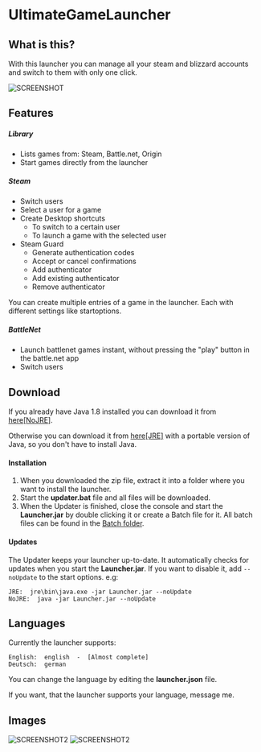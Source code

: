 # UltimateGameLauncher
## What is this?
With this launcher you can manage all your steam and blizzard accounts and switch to them with only one click.

![SCREENSHOT](https://tgi.seemslegit.me/launcher/resources/Screenshot_1.png)

## Features
##### Library
- Lists games from: Steam, Battle.net, Origin
- Start games directly from the launcher

##### Steam
- Switch users
- Select a user for a game
- Create Desktop shortcuts
  - To switch to a certain user
  - To launch a game with the selected user
- Steam Guard
  - Generate authentication codes
  - Accept or cancel confirmations
  - Add authenticator
  - Add existing authenticator
  - Remove authenticator
  
You can create multiple entries of a game in the launcher. Each with different settings like startoptions.
  
##### BattleNet
- Launch battlenet games instant, without pressing the "play" button in the battle.net app
- Switch users

## Download
If you already have Java 1.8 installed you can download it from  [here[NoJRE]](bit.ly/2Tqr009).

Otherwise you can download it from [here[JRE]](http://bit.ly/2J3imjD) with a portable version of Java, so you don't have to install Java.

#### Installation
1. When you downloaded the zip file, extract it into a folder where you want to install the launcher.
2. Start the **updater.bat** file and all files will be downloaded.
3. When the Updater is finished, close the console and start the **Launcher.jar** by double clicking it or create a Batch file for it.
All batch files can be found in the [Batch folder](https://github.com/BubbleEgg/UltimateGameLauncher/tree/master/batch).

#### Updates
The Updater keeps your launcher up-to-date. It automatically checks for 
updates when you start the **Launcher.jar**. If you want to disable it, 
add `--noUpdate` to the start options.
e.g:
```
JRE:  jre\bin\java.exe -jar Launcher.jar --noUpdate
NoJRE:  java -jar Launcher.jar --noUpdate
```

## Languages
Currently the launcher supports:
```
English:  english  -  [Almost complete]
Deutsch:  german
```

You can change the language by editing the **launcher.json** file.

If you want, that the launcher supports your language, message me.

## Images

![SCREENSHOT2](https://tgi.seemslegit.me/launcher/resources/Screenshot_2.png)
![SCREENSHOT2](https://tgi.seemslegit.me/launcher/resources/Screenshot_3.png)